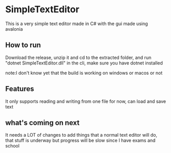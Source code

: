 # SimpleTextEditor

This is a very simple text editor made in C# with the gui made using avalonia

## How to run

Download the release, unzip it and cd to the extracted folder, and run "dotnet SimpleTextEditor.dll" in the cli, make sure you have dotnet installed

note:I don't know yet that the build is working on windows or macos or not



## Features

It only supports reading and  writing from one file for now, can load and save text

## what's coming on next

It needs a LOT  of changes to add things 
that a normal text editor will do, that stuff is underway but progress will be slow since I have exams and school
